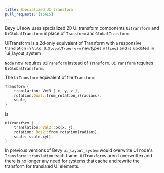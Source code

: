 ```yaml
---
title: Specialized UI transform
pull_requests: [16615]
---
```


Bevy UI now uses specialized 2D UI transform components `UiTransform` and `UiGlobalTransform` in place of `Transform` and `GlobalTransform`.

UiTransform is a 2d-only equivalent of Transform with a responsive translation in `Val`s. `UiGlobalTransform` newtypes `Affine2` and is updated in `ui_layout_system

`Node` now requires `UiTransform` instead of `Transform`. `UiTransform` requires `UiGlobalTransform`.

The `UiTransform` equivalent of the `Transform`:

```rust
Transform {
    translation: Vec3 { x, y, z },
    rotation:Quat::from_rotation_z(radians),
    scale,
}
```

is

```rust
UiTransform {
    translation: Val2::px(x, y),
    rotation: Rot2::from_rotation(radians),
    scale: scale.xy(),
} 
```

In previous versions of Bevy `ui_layout_system` would overwrite UI node's `Transform::translation` each frame. `UiTransform`s aren't overwritten and there is no longer any need for systems that cache and rewrite the transform for translated UI elements.
